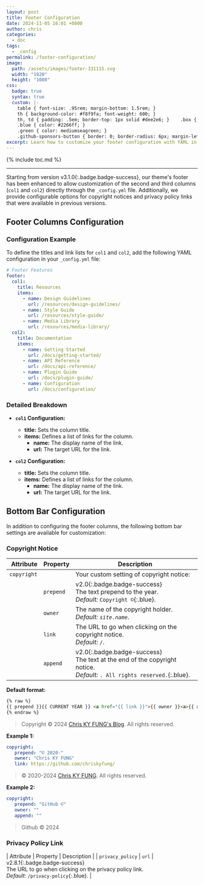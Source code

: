 ```yaml
---
layout: post
title: Footer Configuration
date: 2024-11-05 16:01 +0800
author: chris
categories:
  - doc
tags:
  - _config
permalink: /footer-configuration/
image:
  path: /assets/images/footer-331115.svg
  width: "1920"
  height: "1080"
css:
  badge: true
  syntax: true
  custom: |-
    table { font-size: .95rem; margin-bottom: 1.5rem; }
    th { background-color: #f8f9fa; font-weight: 600; }
    th, td { padding: .5em; border-top: 1px solid #dee2e6; }    .box { border: 1px solid #e3edf3; padding: 1rem; }
    .blue { color: #2266ff; }
    .green { color: mediumseagreen; }
    .github-sponsors-button { border: 0; border-radius: 6px; margin-left: 2rem; width: 114px; height: 32px; }
excerpt: Learn how to customize your footer configuration with YAML in Front Matter CMS for enhanced usability and compliance.
---
```


{% include toc.md %}

* * *

Starting from version <span>v3.1.0</span>{:.badge.badge-success}, our theme's footer has been enhanced to allow customization of the second and third columns (`col1` and `col2`) directly through the `_config.yml` file. Additionally, we provide configurable options for copyright notices and privacy policy links that were available in previous versions.

## Footer Columns Configuration

### Configuration Example

To define the titles and link lists for `col1` and `col2`, add the following YAML configuration in your `_config.yml` file:

```yaml
# Footer Features
footer:
  col1:
    title: Resources
    items:
      - name: Design Guidelines
        url: /resources/design-guidelines/
      - name: Style Guide
        url: /resources/style-guide/
      - name: Media Library
        url: /resources/media-library/
  col2:
    title: Documentation
    items:
      - name: Getting Started
        url: /docs/getting-started/
      - name: API Reference
        url: /docs/api-reference/
      - name: Plugin Guide
        url: /docs/plugin-guide/
      - name: Configuration
        url: /docs/configuration/
```

### Detailed Breakdown

- **`col1` Configuration:**
  - **title:** Sets the column title.
  - **items:** Defines a list of links for the column.
    - **name:** The display name of the link.
    - **url:** The target URL for the link.

- **`col2` Configuration:**
  - **title:** Sets the column title.
  - **items:** Defines a list of links for the column.
    - **name:** The display name of the link.
    - **url:** The target URL for the link.

## Bottom Bar Configuration

In addition to configuring the footer columns, the following bottom bar settings are available for customization:

### Copyright Notice

|   Attribute | Property  | Description                                                                                                                                |
| ----------: | --------- | ------------------------------------------------------------------------------------------------------------------------------------------ |
| `copyright` |           | Your custom setting of copyright notice:                                                                                                   |
|             | `prepend` | <span>v2.0</span>{:.badge.badge-success}<br> The text prepend to the year.<br> _Default:_ `Copyright ©`{:.blue}.                          |
|             | `owner`   | The name of the copyright holder.<br> _Default:_ _`site.name`_.                                                                            |
|             | `link`    | The URL to go when clicking on the copyright notice.<br> _Default:_ `/`.                                                                   |
|             | `append`  | <span>v2.0</span>{:.badge.badge-success}<br> The text at the end of the copyright notice.<br> _Default:_ `. All rights reserved.`{:.blue}. |

**Default format:**

```html
{% raw %}
{{ prepend }}{{ CURRENT YEAR }} <a href="{{ link }}">{{ owner }}<a>{{ append }}
{% endraw %}
```

> Copyright © 2024 [Chris KY FUNG's Blog](https://chriskyfung.github.io). All rights reserved.

**Example 1:**

```yaml
copyright:
   prepend: "© 2020-"
   owner: "Chris KY FUNG"
   link: https://github.com/chriskyfung/
```

> © 2020-2024 [Chris KY FUNG](https://github.com/chriskyfung/). All rights reserved.

**Example 2:**

```yaml
copyright:
   prepend: "GitHub ©"
   owner: ""
   append: ""
```

> Github © 2024

### Privacy Policy Link

|        Attribute | Property  | Description                                                                                                                                      |
| `privacy_policy` | `url`     | <span>v2.8.1</span>{:.badge.badge-success}<br> The URL to go when clicking on the privacy policy link.<br> _Default:_ `/privacy-policy`{:.blue}. |
